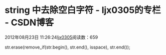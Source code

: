 # string 中去除空白字符 - ljx0305的专栏 - CSDN博客
2012年08月23日 11:26:24[ljx0305](https://me.csdn.net/ljx0305)阅读数：659
                
str.erase(remove_if(str.begin(), str.end(), isspace), str.end());
